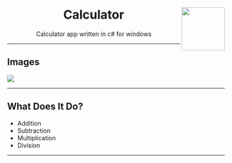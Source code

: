 <h1 align="center">Calculator <img src="./images/Logo.ico" align="right" width="100" height="100"></h1>
<p align="center">Calculator app written in c# for windows</p>

----

## Images

<img src="https://cdn.discordapp.com/attachments/914807323925569536/922573026250334208/unknown.png">

----

## What Does It Do?

- Addition
- Subtraction
- Multiplication
- Division

----
